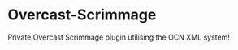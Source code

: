 Overcast-Scrimmage
==================

Private Overcast Scrimmage plugin utilising the OCN XML system!
